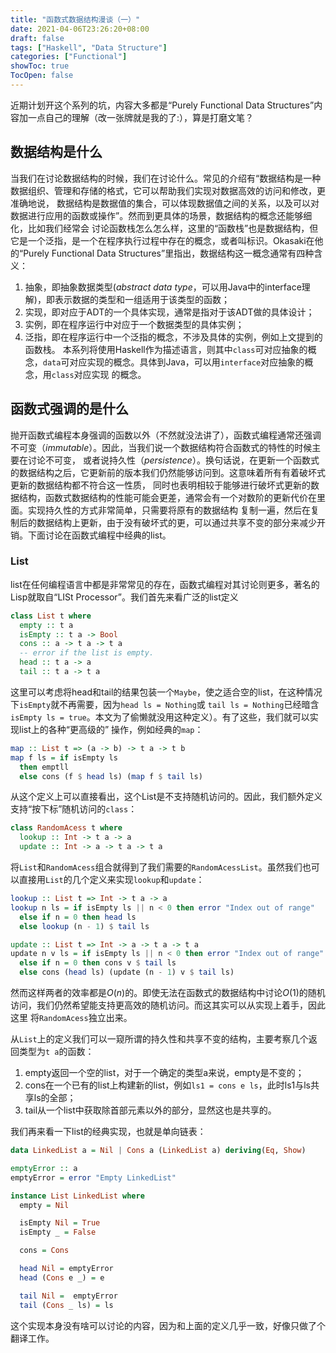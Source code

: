 ```yaml
---
title: "函数式数据结构漫谈（一）"
date: 2021-04-06T23:26:20+08:00
draft: false
tags: ["Haskell", "Data Structure"]
categories: ["Functional"]
showToc: true
TocOpen: false
---
```

近期计划开这个系列的坑，内容大多都是“Purely Functional Data Structures”内容加一点自己的理解（改一张牌就是我的了:），算是打磨文笔？
## 数据结构是什么
当我们在讨论数据结构的时候，我们在讨论什么。常见的介绍有“数据结构是一种数据组织、管理和存储的格式，它可以帮助我们实现对数据高效的访问和修改，更准确地说，
数据结构是数据值的集合，可以体现数据值之间的关系，以及可以对数据进行应用的函数或操作”。然而到更具体的场景，数据结构的概念还能够细化，比如我们经常会
讨论函数栈怎么怎么样，这里的“函数栈”也是数据结构，但它是一个泛指，是一个在程序执行过程中存在的概念，或者叫标识。Okasaki在他的“Purely Functional 
Data Structures”里指出，数据结构这一概念通常有四种含义：
1. 抽象，即抽象数据类型(_abstract data type_，可以用Java中的interface理解)，即表示数据的类型和一组适用于该类型的函数；
2. 实现，即对应于ADT的一个具体实现，通常是指对于该ADT做的具体设计；
3. 实例，即在程序运行中对应于一个数据类型的具体实例；
4. 泛指，即在程序运行中一个泛指的概念，不涉及具体的实例，例如上文提到的函数栈。
本系列将使用Haskell作为描述语言，则其中`class`可对应抽象的概念，`data`可对应实现的概念。具体到Java，可以用`interface`对应抽象的概念，用`class`对应实现
的概念。

## 函数式强调的是什么
抛开函数式编程本身强调的函数以外（不然就没法讲了），函数式编程通常还强调不可变（_immutable_）。因此，当我们说一个数据结构符合函数式的特性的时候主要在讨论不可变，
或者说持久性（_persistence_）。换句话说，在更新一个函数式的数据结构之后，它更新前的版本我们仍然能够访问到。这意味着所有有着破坏式更新的数据结构都不符合这一性质，
同时也表明相较于能够进行破坏式更新的数据结构，函数式数据结构的性能可能会更差，通常会有一个对数阶的更新代价在里面。实现持久性的方式非常简单，只需要将原有的数据结构
复制一遍，然后在复制后的数据结构上更新，由于没有破坏式的更，可以通过共享不变的部分来减少开销。下面讨论在函数式编程中经典的list。

### List
list在任何编程语言中都是非常常见的存在，函数式编程对其讨论则更多，著名的Lisp就取自“LISt Processor”。我们首先来看广泛的list定义
```haskell
class List t where
  empty :: t a
  isEmpty :: t a -> Bool 
  cons :: a -> t a -> t a
  -- error if the list is empty.
  head :: t a -> a
  tail :: t a -> t a
```
这里可以考虑将head和tail的结果包装一个`Maybe`，使之适合空的list，在这种情况下`isEmpty`就不再需要，因为`head ls = Nothing`或
`tail ls = Nothing`已经暗含`isEmpty ls = true`。本文为了偷懒就没用这种定义）。有了这些，我们就可以实现list上的各种“更高级的”
操作，例如经典的`map`：
```haskell
map :: List t => (a -> b) -> t a -> t b
map f ls = if isEmpty ls
  then emptll
  else cons (f $ head ls) (map f $ tail ls)
```
从这个定义上可以直接看出，这个List是不支持随机访问的。因此，我们额外定义支持“按下标”随机访问的`class`：
```haskell
class RandomAcess t where
  lookup :: Int -> t a -> a
  update :: Int -> a -> t a -> t a
```
将`List`和`RandomAcess`组合就得到了我们需要的`RandomAcessList`。虽然我们也可以直接用`List`的几个定义来实现`lookup`和`update`：
```haskell
lookup :: List t => Int -> t a -> a
lookup n ls = if isEmpty ls || n < 0 then error "Index out of range"
  else if n = 0 then head ls
  else lookup (n - 1) $ tail ls

update :: List t => Int -> a -> t a -> t a
update n v ls = if isEmpty ls || n < 0 then error "Index out of range"
  else if n = 0 then cons v $ tail ls
  else cons (head ls) (update (n - 1) v $ tail ls)
```
然而这样两者的效率都是$O(n)$的。即使无法在函数式的数据结构中讨论$O(1)$的随机访问，我们仍然希望能支持更高效的随机访问。而这其实可以从实现上着手，因此这里
将`RandomAcess`独立出来。

从`List`上的定义我们可以一窥所谓的持久性和共享不变的结构，主要考察几个返回类型为`t a`的函数：
1. empty返回一个空的list，对于一个确定的类型a来说，empty是不变的；
2. cons在一个已有的list上构建新的list，例如`ls1 = cons e ls`，此时ls1与ls共享ls的全部；
3. tail从一个list中获取除首部元素以外的部分，显然这也是共享的。

我们再来看一下list的经典实现，也就是单向链表：
```haskell
data LinkedList a = Nil | Cons a (LinkedList a) deriving(Eq, Show)

emptyError :: a
emptyError = error "Empty LinkedList"

instance List LinkedList where
  empty = Nil

  isEmpty Nil = True 
  isEmpty _ = False 

  cons = Cons

  head Nil = emptyError
  head (Cons e _) = e

  tail Nil =  emptyError
  tail (Cons _ ls) = ls
```
这个实现本身没有啥可以讨论的内容，因为和上面的定义几乎一致，好像只做了个翻译工作。